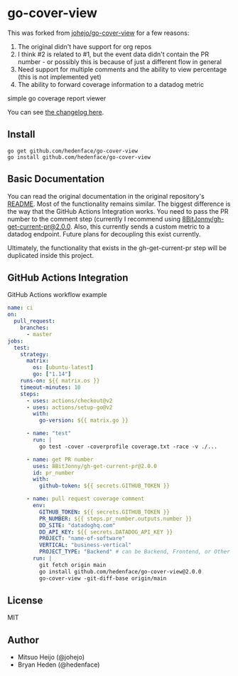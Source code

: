 # go-cover-view

This was forked from [johejo/go-cover-view](https://github.com/johejo/go-cover-view) for a few reasons:

1. The original didn't have support for org repos
2. I think #2 is related to #1, but the event data didn't contain the PR number - or possibly this is because of just a different flow in general
3. Need support for multiple comments and the ability to view percentage (this is not implemented yet)
4. The ability to forward coverage information to a datadog metric

simple go coverage report viewer

You can see [the changelog here](https://github.com/hedenface/go-cover-view/blob/master/CHANGELOG.md).

## Install

```
go get github.com/hedenface/go-cover-view
go install github.com/hedenface/go-cover-view
```

## Basic Documentation

You can read the original documentation in the original repository's [README](https://github.com/johejo/go-cover-view/blob/master/README.md). Most of the functionality remains similar. The biggest difference is the way that the GitHub Actions Integration works. You need to pass the PR number to the comment step (currently I recommend using [8BitJonny/gh-get-current-pr@2.0.0](https://github.com/8BitJonny/gh-get-current-pr). Also, this currently sends a custom metric to a datadog endpoint. Future plans for decoupling this exist currently.

Ultimately, the functionality that exists in the gh-get-current-pr step will be duplicated inside this project.

## GitHub Actions Integration

GitHub Actions workflow example

```yaml
name: ci
on:
  pull_request:
    branches:
      - master
jobs:
  test:
    strategy:
      matrix:
        os: [ubuntu-latest]
        go: ["1.14"]
    runs-on: ${{ matrix.os }}
    timeout-minutes: 10
    steps:
      - uses: actions/checkout@v2
      - uses: actions/setup-go@v2
        with:
          go-version: ${{ matrix.go }}

      - name: "test"
        run: |
          go test -cover -coverprofile coverage.txt -race -v ./...

      - name: get PR number
        uses: 8BitJonny/gh-get-current-pr@2.0.0
        id: pr_number
        with:
          github-token: ${{ secrets.GITHUB_TOKEN }}

      - name: pull request coverage comment
        env:
          GITHUB_TOKEN: ${{ secrets.GITHUB_TOKEN }}
          PR_NUMBER: ${{ steps.pr_number.outputs.number }}
          DD_SITE: "datadoghq.com"
          DD_API_KEY: ${{ secrets.DATADOG_API_KEY }}
          PROJECT: "name-of-software"
          VERTICAL: "business-vertical"
          PROJECT_TYPE: "Backend" # can be Backend, Frontend, or Other
        run: |
          git fetch origin main
          go install github.com/hedenface/go-cover-view@2.0.0
          go-cover-view -git-diff-base origin/main
```

## License

MIT

## Author

* Mitsuo Heijo (@johejo)
* Bryan Heden (@hedenface)
